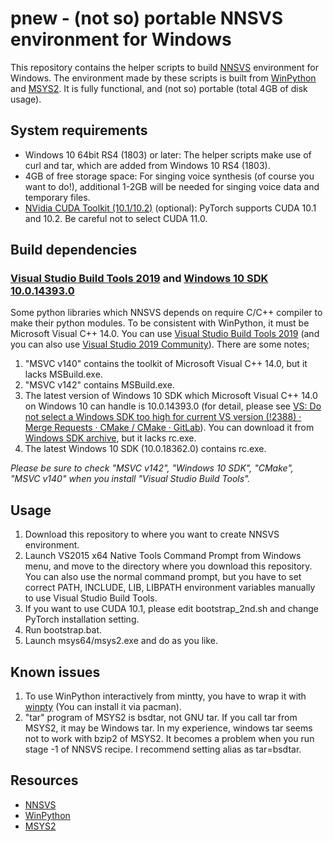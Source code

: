 # pnew - (not so) portable NNSVS environment for Windows

This repository contains the helper scripts to build [NNSVS](https://github.com/r9y9/nnsvs) environment for Windows. The environment made by these scripts is built from [WinPython](https://winpython.github.io/) and [MSYS2](https://www.msys2.org/).  It is fully functional, and (not so) portable (total 4GB of disk usage).

## System requirements
- Windows 10 64bit RS4 (1803) or later: The helper scripts make use of curl and tar, which are added from Windows 10 RS4 (1803). 
- 4GB of free storage space: For singing voice synthesis (of course you want to do!), additional 1-2GB will be needed for singing voice data and temporary files.
- [NVidia CUDA Toolkit (10.1/10.2)](https://developer.nvidia.com/cuda-toolkit) (optional): PyTorch supports CUDA 10.1 and 10.2. Be careful not to select CUDA 11.0.

## Build dependencies
### [Visual Studio Build Tools 2019](https://visualstudio.microsoft.com/visual-cpp-build-tools/) and [Windows 10 SDK 10.0.14393.0](https://developer.microsoft.com/windows/downloads/sdk-archive/)

Some python libraries which NNSVS depends on require C/C++ compiler to make their python modules.  To be consistent with WinPython, it must be Microsoft Visual C++ 14.0. You can use [Visual Studio Build Tools 2019](https://visualstudio.microsoft.com/visual-cpp-build-tools/) (and you can also use [Visual Studio 2019 Community](https://visualstudio.microsoft.com/downloads/)). There are some notes;

1. "MSVC v140" contains the toolkit of Microsoft Visual C++ 14.0, but it lacks MSBuild.exe.
2. "MSVC v142" contains MSBuild.exe.
3. The latest version of Windows 10 SDK which Microsoft Visual C++ 14.0 on Windows 10 can handle is 10.0.14393.0 (for detail, please see [VS: Do not select a Windows SDK too high for current VS version (!2388) · Merge Requests · CMake / CMake · GitLab](https://gitlab.kitware.com/cmake/cmake/-/merge_requests/2388)). You can download it from [Windows SDK archive](https://developer.microsoft.com/windows/downloads/sdk-archive/), but it lacks rc.exe.
4. The latest Windows 10 SDK (10.0.18362.0) contains rc.exe.

*Please be sure to check "MSVC v142", "Windows 10 SDK", "CMake", "MSVC v140" when you install "Visual Studio Build Tools".*

## Usage
1. Download this repository to where you want to create NNSVS environment.
2. Launch VS2015 x64 Native Tools Command Prompt from Windows menu, and move to the directory where you download this repository. You can also use the normal command prompt, but you have to set correct PATH, INCLUDE, LIB, LIBPATH environment variables manually to use Visual Studio Build Tools.
3. If you want to use CUDA 10.1, please edit bootstrap_2nd.sh and change PyTorch installation setting. 
4. Run bootstrap.bat.
5. Launch msys64/msys2.exe and do as you like.

## Known issues
1. To use WinPython interactively from mintty, you have to wrap it with [winpty](https://github.com/rprichard/winpty) (You can install it via pacman).
2. "tar" program of MSYS2 is bsdtar, not GNU tar.  If you call tar from MSYS2, it may be Windows tar. In my experience, windows tar seems not to work with bzip2 of MSYS2. It becomes a problem when you run stage -1 of NNSVS recipe.  I recommend setting alias as tar=bsdtar.

## Resources
- [NNSVS](https://github.com/r9y9/nnsvs)
- [WinPython](https://winpython.github.io/) 
- [MSYS2](https://www.msys2.org/)
 
